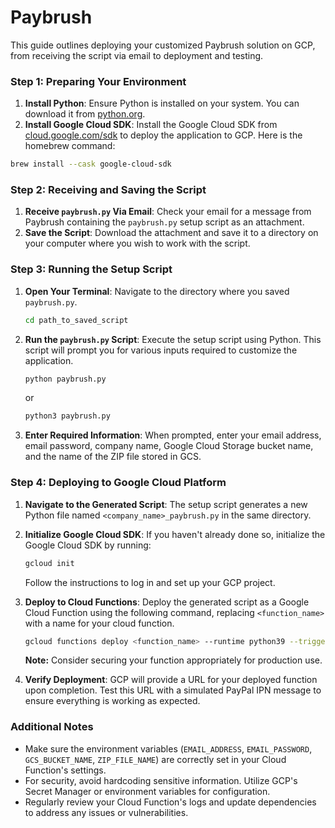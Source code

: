 # Paybrush

This guide outlines deploying your customized Paybrush solution on GCP, from receiving the script via email to deployment and testing.

### Step 1: Preparing Your Environment

1. **Install Python**: Ensure Python is installed on your system. You can download it from [python.org](https://www.python.org/).
2. **Install Google Cloud SDK**: Install the Google Cloud SDK from [cloud.google.com/sdk](https://cloud.google.com/sdk) to deploy the application to GCP. Here is the homebrew command:
  ```bash
  brew install --cask google-cloud-sdk
  ```

### Step 2: Receiving and Saving the Script

1. **Receive `paybrush.py` Via Email**: Check your email for a message from Paybrush containing the `paybrush.py` setup script as an attachment.
2. **Save the Script**: Download the attachment and save it to a directory on your computer where you wish to work with the script.

### Step 3: Running the Setup Script

1. **Open Your Terminal**: Navigate to the directory where you saved `paybrush.py`.
   ```bash
   cd path_to_saved_script
   ```
2. **Run the `paybrush.py` Script**: Execute the setup script using Python. This script will prompt you for various inputs required to customize the application.
   ```bash
   python paybrush.py
   ```
   or
   
   ```bash
   python3 paybrush.py
   ```
4. **Enter Required Information**: When prompted, enter your email address, email password, company name, Google Cloud Storage bucket name, and the name of the ZIP file stored in GCS.

### Step 4: Deploying to Google Cloud Platform

1. **Navigate to the Generated Script**: The setup script generates a new Python file named `<company_name>_paybrush.py` in the same directory.
2. **Initialize Google Cloud SDK**: If you haven't already done so, initialize the Google Cloud SDK by running:
   ```bash
   gcloud init
   ```
   Follow the instructions to log in and set up your GCP project.
3. **Deploy to Cloud Functions**: Deploy the generated script as a Google Cloud Function using the following command, replacing `<function_name>` with a name for your cloud function.
   ```bash
   gcloud functions deploy <function_name> --runtime python39 --trigger-http --entry-point main --source .
   ```
   **Note:** Consider securing your function appropriately for production use.

4. **Verify Deployment**: GCP will provide a URL for your deployed function upon completion. Test this URL with a simulated PayPal IPN message to ensure everything is working as expected.

### Additional Notes

- Make sure the environment variables (`EMAIL_ADDRESS`, `EMAIL_PASSWORD`, `GCS_BUCKET_NAME`, `ZIP_FILE_NAME`) are correctly set in your Cloud Function's settings.
- For security, avoid hardcoding sensitive information. Utilize GCP's Secret Manager or environment variables for configuration.
- Regularly review your Cloud Function's logs and update dependencies to address any issues or vulnerabilities.
